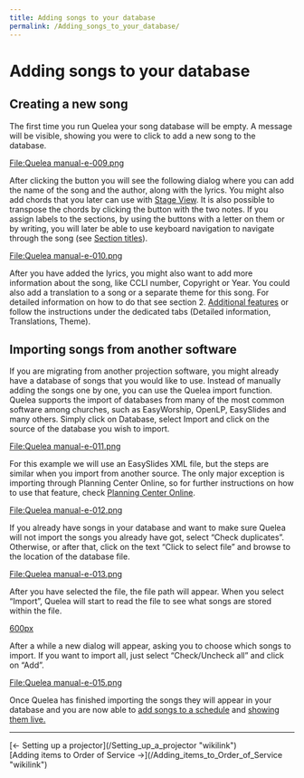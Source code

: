 ```yaml
---
title: Adding songs to your database
permalink: /Adding_songs_to_your_database/
---
```


# Adding songs to your database

Creating a new song
-------------------

The first time you run Quelea your song database will be empty. A message will be visible, showing you were to click to add a new song to the database.

[<File:Quelea> manual-e-009.png](/File:Quelea_manual-e-009.png "wikilink")

After clicking the button you will see the following dialog where you can add the name of the song and the author, along with the lyrics. You might also add chords that you later can use with [Stage View](/Stage_View "wikilink"). It is also possible to transpose the chords by clicking the button with the two notes. If you assign labels to the sections, by using the buttons with a letter on them or by writing, you will later be able to use keyboard navigation to navigate through the song (see [Section titles](/Section_titles "wikilink")).

[<File:Quelea> manual-e-010.png](/File:Quelea_manual-e-010.png "wikilink")

After you have added the lyrics, you might also want to add more information about the song, like CCLI number, Copyright or Year. You could also add a translation to a song or a separate theme for this song. For detailed information on how to do that see section 2. [Additional features](/Additional_features "wikilink") or follow the instructions under the dedicated tabs (Detailed information, Translations, Theme).

Importing songs from another software
-------------------------------------

If you are migrating from another projection software, you might already have a database of songs that you would like to use. Instead of manually adding the songs one by one, you can use the Quelea import function. Quelea supports the import of databases from many of the most common software among churches, such as EasyWorship, OpenLP, EasySlides and many others. Simply click on Database, select Import and click on the source of the database you wish to import.

[<File:Quelea> manual-e-011.png](/File:Quelea_manual-e-011.png "wikilink")

For this example we will use an EasySlides XML file, but the steps are similar when you import from another source. The only major exception is importing through Planning Center Online, so for further instructions on how to use that feature, check [Planning Center Online](/Planning_Center_Online "wikilink").

[<File:Quelea> manual-e-012.png](/File:Quelea_manual-e-012.png "wikilink")

If you already have songs in your database and want to make sure Quelea will not import the songs you already have got, select “Check duplicates”. Otherwise, or after that, click on the text “Click to select file” and browse to the location of the database file.

[<File:Quelea> manual-e-013.png](/File:Quelea_manual-e-013.png "wikilink")

After you have selected the file, the file path will appear. When you select “Import”, Quelea will start to read the file to see what songs are stored within the file.

[600px](/File:Quelea_manual-e-014.png "wikilink")

After a while a new dialog will appear, asking you to choose which songs to import. If you want to import all, just select “Check/Uncheck all” and click on “Add”.

[<File:Quelea> manual-e-015.png](/File:Quelea_manual-e-015.png "wikilink")

Once Quelea has finished importing the songs they will appear in your database and you are now able to [add songs to a schedule](/Adding_items_to_Order_of_Service#Adding_a_song "wikilink") and [showing them live.](/Showing_something_live "wikilink")

------------------------------------------------------------------------

<div style="text-align: left;">
[← Setting up a projector](/Setting_up_a_projector "wikilink") <span style="float:right;"> [Adding items to Order of Service →](/Adding_items_to_Order_of_Service "wikilink")</span>

</div>
